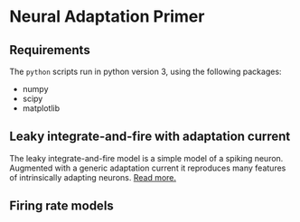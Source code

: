 # Neural Adaptation Primer

## Requirements

The `python` scripts run in python version 3, using the following packages:

- numpy
- scipy
- matplotlib


## Leaky integrate-and-fire with adaptation current

The leaky integrate-and-fire model is a simple model of a spiking
neuron. Augmented with a generic adaptation current it reproduces many
features of intrinsically adapting neurons. [Read more.](lifac/README.md)


## Firing rate models

